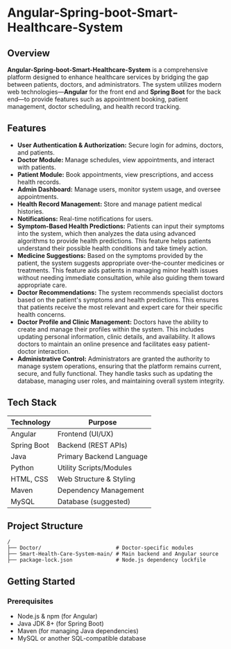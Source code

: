 # Angular-Spring-boot-Smart-Healthcare-System
## Overview
**Angular-Spring-boot-Smart-Healthcare-System** is a comprehensive platform designed to enhance healthcare services by bridging the gap between patients, doctors, and administrators. The system utilizes modern web technologies—**Angular** for the front end and **Spring Boot** for the back end—to provide features such as appointment booking, patient management, doctor scheduling, and health record tracking.
## Features
- **User Authentication & Authorization:** Secure login for admins, doctors, and patients.
- **Doctor Module:** Manage schedules, view appointments, and interact with patients.
- **Patient Module:** Book appointments, view prescriptions, and access health records.
- **Admin Dashboard:** Manage users, monitor system usage, and oversee appointments.
- **Health Record Management:** Store and manage patient medical histories.
- **Notifications:** Real-time notifications for users.
- **Symptom-Based Health Predictions:** Patients can input their symptoms into the system, which then analyzes the data using advanced algorithms to provide health predictions. This feature helps patients understand their possible health conditions and take timely action.
- **Medicine Suggestions:** Based on the symptoms provided by the patient, the system suggests appropriate over-the-counter medicines or treatments. This feature aids patients in managing minor health issues without needing immediate consultation, while also guiding them toward appropriate care.
- **Doctor Recommendations:** The system recommends specialist doctors based on the patient's symptoms and health predictions. This ensures that patients receive the most relevant and expert care for their specific health concerns.
- **Doctor Profile and Clinic Management:** Doctors have the ability to create and manage their profiles within the system. This includes updating personal information, clinic details, and availability. It allows doctors to maintain an online presence and facilitates easy patient-doctor interaction.
- **Administrative Control:** Administrators are granted the authority to manage system operations, ensuring that the platform remains current, secure, and fully functional. They handle tasks such as updating the database, managing user roles, and maintaining overall system integrity.
## Tech Stack
| Technology | Purpose                   |
| ---------- | ------------------------- |
| Angular    | Frontend (UI/UX)          |
| Spring Boot| Backend (REST APIs)       |
| Java       | Primary Backend Language  |
| Python     | Utility Scripts/Modules   |
| HTML, CSS  | Web Structure & Styling   |
| Maven      | Dependency Management     |
| MySQL      | Database (suggested)      |
## Project Structure
```plaintext
/
├── Doctor/                        # Doctor-specific modules
├── Smart-Health-Care-System-main/ # Main backend and Angular source
├── package-lock.json              # Node.js dependency lockfile
```
## Getting Started
### Prerequisites
- Node.js & npm (for Angular)
- Java JDK 8+ (for Spring Boot)
- Maven (for managing Java dependencies)
- MySQL or another SQL-compatible database
